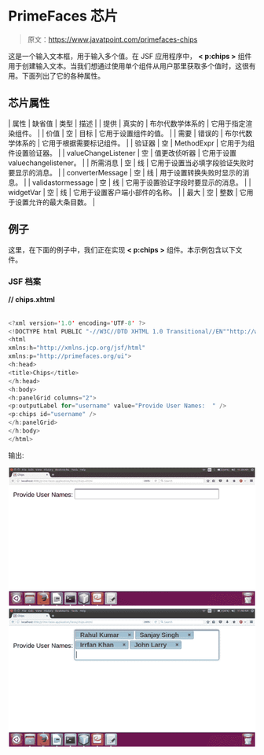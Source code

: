 # PrimeFaces 芯片

> 原文：<https://www.javatpoint.com/primefaces-chips>

这是一个输入文本框，用于输入多个值。在 JSF 应用程序中， **< p:chips >** 组件用于创建输入文本。当我们想通过使用单个组件从用户那里获取多个值时，这很有用。下面列出了它的各种属性。

## 芯片属性

| 属性 | 缺省值 | 类型 | 描述 |
| 提供 | 真实的 | 布尔代数学体系的 | 它用于指定渲染组件。 |
| 价值 | 空 | 目标 | 它用于设置组件的值。 |
| 需要 | 错误的 | 布尔代数学体系的 | 它用于根据需要标记组件。 |
| 验证器 | 空 | MethodExpr | 它用于为组件设置验证器。 |
| valueChangeListener | 空 | 值更改侦听器 | 它用于设置 valuechangelistener。 |
| 所需消息 | 空 | 线 | 它用于设置当必填字段验证失败时要显示的消息。 |
| converterMessage | 空 | 线 | 用于设置转换失败时显示的消息。 |
| validastormessage | 空 | 线 | 它用于设置验证字段时要显示的消息。 |
| widgetVar | 空 | 线 | 它用于设置客户端小部件的名称。 |
| 最大 | 空 | 整数 | 它用于设置允许的最大条目数。 |

## 例子

这里，在下面的例子中，我们正在实现 **< p:chips >** 组件。本示例包含以下文件。

### JSF 档案

**// chips.xhtml**

```java

<?xml version='1.0' encoding='UTF-8' ?>
<!DOCTYPE html PUBLIC "-//W3C//DTD XHTML 1.0 Transitional//EN""http://www.w3.org/TR/xhtml1/DTD/xhtml1-transitional.dtd">
<html 
xmlns:h="http://xmlns.jcp.org/jsf/html"
xmlns:p="http://primefaces.org/ui">
<h:head>
<title>Chips</title>
</h:head>
<h:body>
<h:panelGrid columns="2">
<p:outputLabel for="username" value="Provide User Names:  " />
<p:chips id="username" />
</h:panelGrid>
</h:body>
</html>

```

输出:

![PrimeFaces Chips 1](img/a22c34e339d3e48966736d9d1161864d.png)
![PrimeFaces Chips 2](img/9d689b96b5f9f199d28e90ef06c2eb89.png)
